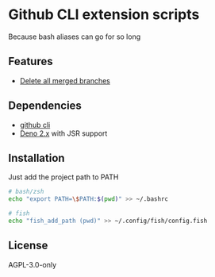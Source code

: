 # Github CLI extension scripts

Because bash aliases can go for so long

## Features

- [Delete all merged branches](./delete-all-merged-branches.ts)

## Dependencies

- [github cli](https://cli.github.com)
- [Deno 2.x](https://deno.com) with JSR support

## Installation

Just add the project path to PATH

```sh
# bash/zsh
echo "export PATH=\$PATH:$(pwd)" >> ~/.bashrc

# fish
echo "fish_add_path (pwd)" >> ~/.config/fish/config.fish
```

## License

AGPL-3.0-only
